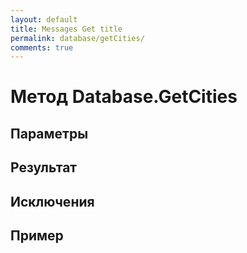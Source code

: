```yaml
---
layout: default
title: Messages Get title
permalink: database/getCities/
comments: true
---
```

# Метод Database.GetCities

## Параметры

## Результат

## Исключения

## Пример
```csharp

```
